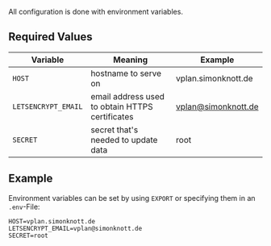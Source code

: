 All configuration is done with environment variables.

## Required Values

| Variable            |  Meaning                                        | Example             |
| ------------------- | ----------------------------------------------- | ------------------- |
| `HOST`              | hostname to serve on                            | vplan.simonknott.de |
| `LETSENCRYPT_EMAIL` | email address used to obtain HTTPS certificates | vplan@simonknott.de |
| `SECRET`            | secret that's needed to update data             | root                |

## Example

Environment variables can be set by using `EXPORT` or specifying them in an `.env`-File:

```env
HOST=vplan.simonknott.de
LETSENCRYPT_EMAIL=vplan@simonknott.de
SECRET=root
```
